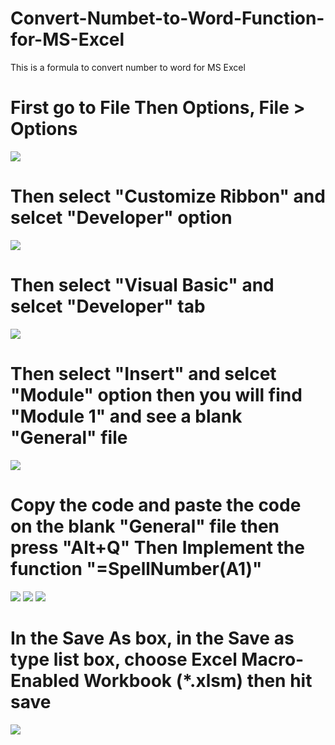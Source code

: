 # Convert-Numbet-to-Word-Function-for-MS-Excel
This is a formula to convert number to word for MS Excel

# First go to File Then Options, File > Options

<img src="Images/1.PNG">

# Then select "Customize Ribbon" and selcet "Developer" option

<img src="Images/2.PNG">

# Then select "Visual Basic" and selcet "Developer" tab

<img src="Images/3.PNG">

# Then select "Insert" and selcet "Module" option then you will find "Module 1" and see a blank "General" file

<img src="Images/4.PNG">

# Copy the code and paste the code on the  blank "General" file then press "Alt+Q" Then Implement the function "=SpellNumber(A1)"  <A1 is the cell number of the selected cell>

<img src="Images/5.PNG">
<img src="Images/6.PNG">
<img src="Images/7.PNG">

# In the Save As box, in the Save as type list box, choose Excel Macro-Enabled Workbook (*.xlsm) then hit save

<img src="Images/howtosave.PNG">

